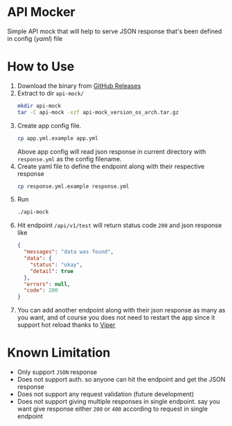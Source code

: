 # API Mocker
Simple API mock that will help to serve JSON response that's been defined in config (_yaml_) file

# How to Use
1. Download the binary from [GitHub Releases](https://github.com/mdanialr/api-mock/releases)
2. Extract to dir `api-mock/`
    ```bash
    mkdir api-mock
    tar -C api-mock -xzf api-mock_version_os_arch.tar.gz
    ```
3. Create app config file.
    ```bash
    cp app.yml.example app.yml
    ```
   Above app config will read json response in current directory with `response.yml` as the config filename.
4. Create yaml file to define the endpoint along with their respective response
    ```bash
    cp response.yml.example response.yml
    ```
5. Run
    ```bash
    ./api-mock
    ```
6. Hit endpoint `/api/v1/test` will return status code `200` and json response like
    ```json
    {
      "messages": "data was found",
      "data": {
        "status": "okay",
        "detail": true
      },
      "errors": null,
      "code": 200
    }
    ```
7. You can add another endpoint along with their json response as many as you want, and of course you does not need to restart the app since it support hot reload thanks to [Viper](https://github.com/spf13/viper) 

# Known Limitation
- Only support `JSON` response
- Does not support auth. so anyone can hit the endpoint and get the JSON response
- Does not support any request validation (future development)
- Does not support giving multiple responses in single endpoint. say you want give response either `200` or `400` according to request in single endpoint